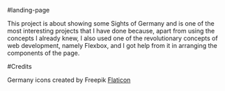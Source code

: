 #landing-page

This project is about showing some Sights of Germany and is 
one of the most interesting projects that I have done 
because, apart from using the concepts I already knew, 
I also used one of the revolutionary concepts of 
web development, namely Flexbox, and I got help from it 
in arranging the components of the page.

#Credits

Germany icons created by Freepik
[Flaticon](https://www.flaticon.com/free-icons/germany "germany icons")